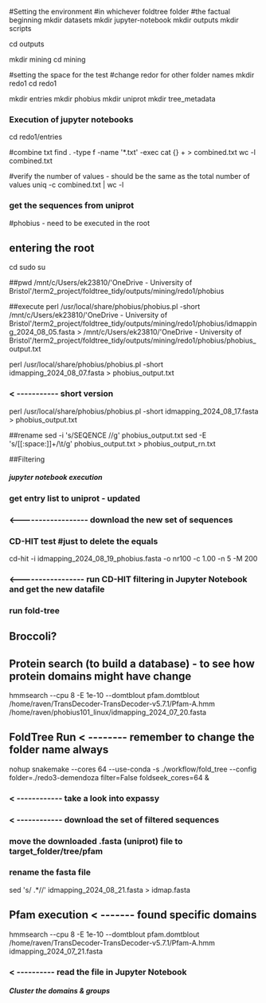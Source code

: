 #Setting the environment
#in whichever foldtree folder
#the factual beginning
mkdir datasets
mkdir jupyter-notebook
mkdir outputs
mkdir scripts

cd outputs

mkdir mining
cd mining

#setting the space for the test
#change redor for other folder names
mkdir redo1
cd redo1

mkdir entries
mkdir phobius
mkdir uniprot
mkdir tree_metadata

### Execution of jupyter notebooks

cd redo1/entries 

#combine txt
find . -type f -name '*.txt' -exec cat {} + > combined.txt
wc -l combined.txt

#verify the number of values - should be the same as the total number of values
uniq -c combined.txt | wc -l

### get the sequences from uniprot

#phobius - need to be executed in the root 
## entering the root
cd 
sudo su

##pwd 
/mnt/c/Users/ek23810/'OneDrive - University of Bristol'/term2_project/foldtree_tidy/outputs/mining/redo1/phobius

##execute
perl /usr/local/share/phobius/phobius.pl -short /mnt/c/Users/ek23810/'OneDrive - University of Bristol'/term2_project/foldtree_tidy/outputs/mining/redo1/phobius/idmapping_2024_08_05.fasta > /mnt/c/Users/ek23810/'OneDrive - University of Bristol'/term2_project/foldtree_tidy/outputs/mining/redo1/phobius/phobius_output.txt

perl /usr/local/share/phobius/phobius.pl -short idmapping_2024_08_07.fasta > phobius_output.txt

### < ----------- short version 
perl /usr/local/share/phobius/phobius.pl -short idmapping_2024_08_17.fasta > phobius_output.txt

##rename
sed -i 's/SEQENCE //g' phobius_output.txt
sed -E 's/[[:space:]]+/\t/g' phobius_output.txt > phobius_output_rn.txt

##Filtering
##### jupyter notebook execution 

### get entry list to uniprot - updated

### <------------------ download the new set of sequences
### CD-HIT test #just to delete the equals
cd-hit -i idmapping_2024_08_19_phobius.fasta -o nr100 -c 1.00 -n 5 -M 200

### <----------------- run CD-HIT filtering in Jupyter Notebook and get the new datafile 
### run fold-tree

## Broccoli?

## Protein search (to build a database) - to see how protein domains might have change
hmmsearch --cpu 8 -E 1e-10 --domtblout pfam.domtblout /home/raven/TransDecoder-TransDecoder-v5.7.1/Pfam-A.hmm /home/raven/phobius101_linux/idmapping_2024_07_20.fasta

## FoldTree Run < -------- remember to change the folder name always 
nohup snakemake --cores 64 --use-conda -s ./workflow/fold_tree --config folder=./redo3-demendoza filter=False foldseek_cores=64 &

### < ------------ take a look into expassy
### < ------------ download the set of filtered sequences

### move the downloaded .fasta (uniprot) file to target_folder/tree/pfam
### rename the fasta file
sed 's/ .*//' idmapping_2024_08_21.fasta > idmap.fasta

## Pfam execution < ------- found specific domains
hmmsearch --cpu 8 -E 1e-10 --domtblout pfam.domtblout /home/raven/TransDecoder-TransDecoder-v5.7.1/Pfam-A.hmm idmapping_2024_07_21.fasta

### < ---------- read the file in Jupyter Notebook
##### Cluster the domains & groups
